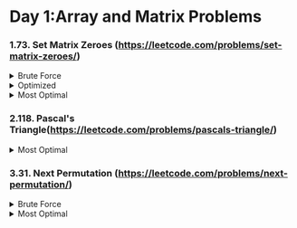 # Day 1:Array and Matrix Problems

### 1.73. Set Matrix Zeroes (https://leetcode.com/problems/set-matrix-zeroes/)
<details><summary>Brute Force</summary>

**TC: (N x M) x (N + M) (Traversel of the Array) x (Traversal of the row and col)**
**SC: O(1)**
###### What are the ranges of the values at the matrix? (Assume all the values are on the positive side of 0)
 1. Traverse the matrix. Whenever gets 0 traverse for its entire row and column and place a value that can not be part of matrix (put -1 as we are told that all matrix values will be positive)
 2. Wherever there is -1 fill that up with 0
</details>

<details><summary>Optimized</summary>

**TC: 2 x O(N x M) (Linear Traversel of the Array Twice)**
**SC: O(1)**
 1. Take 2 dummy arrays (size of rows,size of col)
 2. Linearly traverse through array and set 0 in the 2 arrays.
 3. For every given index check index in col,row array and if any of it 0 make 0 in the matrix.
</details>
<details><summary>Most Optimal</summary>

**TC: O(N x M + N x M) (Linear Traversel of the Array Twice)**
**SC: O(N) + O(M) (Two dummy row and col arrays)**
 1. Take the dummy row,col in the matrix itself mat[0,0]
 2. col = True
 3. Iterate through matrix if you encounter 0 mark 0 in thae dummy row and col in the matrix.
 4. If the encountered 0 lies in the dummy col then make col = False
 5. Once done linear traversal traverse from back and check if any of the element in the dummy row or col is 0 make the current element 0.
 6. Once done linear traversal traverse from back and check if any of the element in the dummy row or col is 0 make the current element 0.
 7. Why did we traverse from back? It would have updated our dummy array as well if we would have started from front.
</details>

### 2.118. Pascal's Triangle(https://leetcode.com/problems/pascals-triangle/)
<details><summary>Most Optimal</summary>

**TC: O(N)**
**SC: O(1)**
 1. Craete a List[List[int]] with all 1s. [[1], [1, 1], [1, 1, 1], [1, 1, 1, 1], [1, 1, 1, 1, 1]].
 2. Iterate over this List and add pascal[i][j] = pascal[i-1][j-1] + pascal[i-1][j]

</details>

### 3.31. Next Permutation (https://leetcode.com/problems/next-permutation/)
<details><summary>Brute Force</summary>

**TC: (N! x N) N represents the number of elements present in the input array. Also for searching input arrays from all possible permutations will take N!.**
**SC: O(1)**

1. Find all possible permutations of elements present and store them.
2. Search input from all possible permutations.
3. Print the next permutation present right after it.
</details>


<details><summary>Most Optimal</summary>

**TC: O(N) For the first iteration backward, the second interaction backward and reversal at the end takes O(N) for each, where N is the number of elements in the input array. This sums up to 3*O(N) which is approximately O(N).**
**SC: O(1)**
 1. Linearly traverse array from backward such that ith index value of the array is less than (i+1)th index value. Store that index in a variable.
 2. If the index value received from step 1 is less than 0. This means the given input array is the largest
 lexicographical permutation. Hence, we will reverse the input array to get the minimum or starting permutation. Linearly traverse array from backward. Find an index that has a value greater than the previously found index. Store index another variable.
 3. Swap values present in indices found in the above two steps.
 4. Reverse array from index+1 where the index is found at step 1 till the end of the array.

</details>